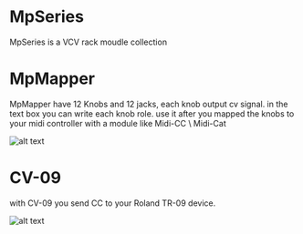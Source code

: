 # MpSeries 
MpSeries is a VCV rack moudle collection 



# MpMapper 
 MpMapper have 12 Knobs and 12 jacks, each knob output cv signal.
 in the text box you can write each knob role.
 use it after you mapped the knobs to your midi controller with a module like Midi-CC \ Midi-Cat 
 
![alt text](https://github.com/libermnnn/MpSeries/blob/add-license-1/images/MpMapper.png?raw=true)
 
 
 
# CV-09 
with CV-09 you send CC to your Roland TR-09 device.

![alt text](https://github.com/libermnnn/MpSeries/blob/Added-module-CV-09/images/CV-09.png?raw=true)
